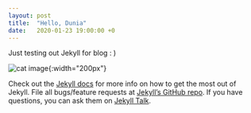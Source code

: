 ```yaml
---
layout: post
title:  "Hello, Dunia"
date:   2020-01-23 19:00:00 +0
---
```

Just testing out Jekyll for blog : )

![cat image](https://i.redd.it/5l0c8sn0uic41.jpg){:width="200px"}

Check out the [Jekyll docs][jekyll-docs] for more info on how to get the most out of Jekyll. File all bugs/feature requests at [Jekyll’s GitHub repo][jekyll-gh]. If you have questions, you can ask them on [Jekyll Talk][jekyll-talk].

[jekyll-docs]: https://jekyllrb.com/docs/home
[jekyll-gh]:   https://github.com/jekyll/jekyll
[jekyll-talk]: https://talk.jekyllrb.com/
